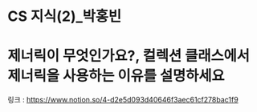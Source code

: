 # CS 지식(2)\_박홍빈

# 제너릭이 무엇인가요?, 컬렉션 클래스에서 제너릭을 사용하는 이유를 설명하세요

링크 : https://www.notion.so/4-d2e5d093d40646f3aec61cf278bac1f9

